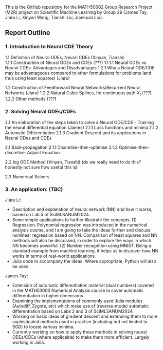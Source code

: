This is the GitHub repository for the MATH50002 Group Research Project (M2R) project on Scientific Machine Learning by Group 29 (James Tay, Jiaru Li, Xinyan Wang, Tianshi Liu, Jiankuan Liu).

## Report Outline
### 1. Introduction to Neural CDE Theory
1.1 Definition of Neural ODEs, Neural CDEs (Xinyan, Tianshi)  
  1.1.1 Construction of Neural ODEs and CDEs (???)
    1.1.1.1 Neural ODEs vs Neural CDEs: Advantages and Disadvantages
  1.2.1 Why a Neural ODE/CDE may be advantageous compared to other formulations for problems (and thus using least squares) (Jiaru)

1.2 Construction of Feedforward Neural Networks/Recurrent Neural Networks (Jiaru)
  1.2.2 Natural Cubic Splines, for continuous path $X_t$ (???)
  1.2.3 Other methods (???)

### 2. Solving Neural ODEs/CDEs
2.1 An elaboration of the steps taken to solve a Neural ODE/CDE - Training the neural differential equation (James)
  2.1.1 Loss functions and minima
  2.1.2 Automatic Differentiation
  2.1.3 Gradient Descent and its applications in Neural ODes and CDEs

2.1 Back-propagation
  2.1.1 Discretise-then-optimise
  2.1.2 Optimise-then-discretise: Adjoint Equation

2.2 log ODE Method (Xinyan, Tianshi) (do we really need to do this? honestly not sure how useful this is)

2.3 Numerical Solvers

### 3. An application: (TBC)




Jiaru Li:
- Description and explanation of neural network (NN) and how it works, based on Lab 5 of SciMLSANUM2024.
- Some simple applications to further illustrate the concepts.
  (1) Regression. Polynomial regression was introduced in the numerical analysis course, and I am going to take the ideas further and discuss nonlinear regression based on NN. Comparison of least squares and NN methods will also be discussed, in order to explore the ways in which NN becomes powerful.
  (2) Number recognition using MNIST. Being a standard example from machine learning, it helps us to discover how NN works in terms of real-world applications.
- Julia code to accompany the ideas. Where appropriate, Python will also be used.

James Tay:
- Extension of automatic differentiation material (dual numbers) covered in the MATH50003 Numerical Analysis course to cover automatic differentiation in higher dimensions.
- Examining the implementations of commonly used Julia modules (Autodiff, Zygote, etc) which make use of (reverse-mode) automatic differentiation based on Labs 2 and 3 of SciMLSANUM2024.
- Working on basic ideas of gradient descent and extending them to more sophisticated methods used in practice (including but not limited to SGD) to locate various minima.
- Currently working on how to apply these methods in solving neural ODEs/CDEs (where applicable) to make them more efficient. Largely working in Julia.
